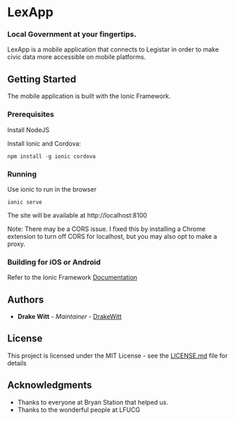 # LexApp

### Local Government at your fingertips.

LexApp is a mobile application that connects to Legistar in order to make civic data more accessible on mobile platforms.

## Getting Started

The mobile application is built with the Ionic Framework.

### Prerequisites

Install NodeJS

Install Ionic and Cordova:
```
npm install -g ionic cordova
```

### Running

Use ionic to run in the browser

```
ionic serve
```

The site will be available at http://localhost:8100

Note: There may be a CORS issue. I fixed this by installing a Chrome extension to turn off CORS for localhost, but you may also opt to make a proxy.


### Building for iOS or Android

Refer to the Ionic Framework [Documentation](https://ionicframework.com/getting-started/)


## Authors

* **Drake Witt** - *Maintainer* - [DrakeWitt](https://github.com/DrakeWitt)

## License

This project is licensed under the MIT License - see the [LICENSE.md](LICENSE.md) file for details

## Acknowledgments

* Thanks to everyone at Bryan Station that helped us.
* Thanks to the wonderful people at LFUCG
